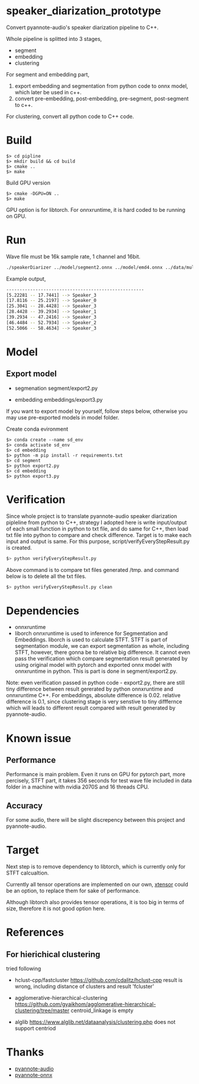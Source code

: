 # speaker_diarization_prototype

Convert pyannote-audio's speaker diarization pipeline to C++.

Whole pipeline is splitted into 3 stages,
- segment
- embedding
- clustering

For segment and embedding part,
1. export embedding and segmentation from python code to onnx model, which later be used in c++.
2. convert pre-embedding, post-embedding, pre-segment, post-segment to c++.

For clustering, convert all python code to C++ code.

# Build

```
$> cd pipline
$> mkdir build && cd build
$> cmake ..
$> make
```
Build GPU version
```
$> cmake -DGPU=ON ..
$> make
```

GPU option is for libtorch. For onnxruntime, it is hard coded to be running on GPU. 

# Run
Wave file must be 16k sample rate, 1 channel and 16bit.
``` bash
./speakerDiarizer ../model/segment2.onnx ../model/emd4.onnx ../data/multi-speaker_1min.wav
```

Example output,
``` bash
----------------------------------------------------
[5.22281 -- 17.7441] --> Speaker_3
[17.8116 -- 25.2197] --> Speaker_0
[25.3041 -- 28.4428] --> Speaker_3
[28.4428 -- 39.2934] --> Speaker_1
[39.2934 -- 47.2416] --> Speaker_3
[46.4484 -- 52.7934] --> Speaker_2
[52.5066 -- 58.4634] --> Speaker_3
```

# Model 

## Export model
- segmenation
segment/export2.py

- embedding
embeddings/export3.py

If you want to export model by yourself, follow steps below, otherwise you may use
pre-exported models in model folder.

Create conda evironment
```
$> conda create --name sd_env
$> conda activate sd_env
$> cd embedding
$> python -m pip install -r requirements.txt
$> cd segment
$> python export2.py
$> cd embedding
$> python export3.py
```

# Verification
Since whole project is to translate pyannote-audio speaker diarization pipleline from python to C++, strategy I adopted here is 
write input/output of each small function in python to txt file, and do same for C++, then load txt file into python to compare 
and check difference. Target is to make each input and output is same.
For this purpose, script/verifyEveryStepResult.py is created.
``` bash
$> python verifyEveryStepResult.py
```
Above command is to compare txt files generated /tmp. and command below is to delete all the txt files.
``` bash
$> python verifyEveryStepResult.py clean
```

# Dependencies
- onnxruntime
- liborch
onnxruntime is used to inference for Segmentation and Embeddings. 
liborch is used to calculate STFT. STFT is part of segmentation module, we can export segmentation as whole, including STFT, however, 
there gonna be to relative big difference. It cannot even pass the verification which compare segmentation result generated by using
original model with pytorch and exported onnx model with onnxruntime in python. This is part is done in segment/export2.py.

Note: even verification passed in python code - export2.py, there are still tiny difference between result gererated by python onnxruntime 
and onnxruntime C++. For embeddings, absolute difference is 0.02. relative difference is 0.1, since clustering stage is very senstive 
to tiny difffernce which will leads to different result compared with result generated by pyannote-audio.


# Known issue

## Performance
Performance is main problem. Even it runs on GPU for pytorch part, more percisely, STFT part, it takes 356 seconds for test 
wave file included in data folder in a machine with nvidia 2070S and 16 threads CPU.

## Accuracy
For some audio, there will be slight discrepency between this project and pyannote-audio. 

# Target

Next step is to remove dependency to libtorch, which is currently only for STFT calcualtion.

Currently all tensor operations are implemented on our own, [xtensor](https://github.com/xtensor-stack/xtensor) could be an option, to replace them
for sake of performance.

Although libtorch also provides tensor operations, it is too big in terms of size, therefore it is not good option here.

# References

## For hierichical clustering
tried following
- hclust-cpp/fastcluster
https://github.com/cdalitz/hclust-cpp
result is wrong, including distance of clusters and result 'fcluster'

- agglomerative-hierarchical-clustering
https://github.com/gyaikhom/agglomerative-hierarchical-clustering/tree/master
centroid_linkage is empty

- alglib
https://www.alglib.net/dataanalysis/clustering.php
does not support centriod


# Thanks

- [pyannote-audio](https://github.com/pyannote/pyannote-audio)
- [pyannote-onnx](https://github.com/pengzhendong/pyannote-onnx)

